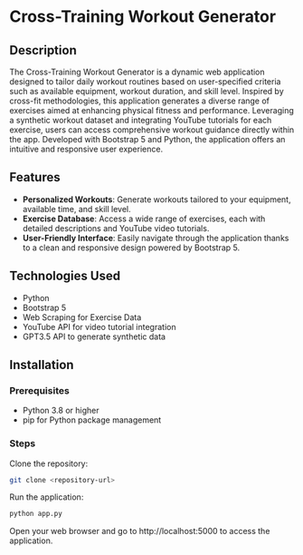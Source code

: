 # Cross-Training Workout Generator

## Description
The Cross-Training Workout Generator is a dynamic web application designed to tailor daily workout routines based on user-specified criteria such as available equipment, workout duration, and skill level. Inspired by cross-fit methodologies, this application generates a diverse range of exercises aimed at enhancing physical fitness and performance. Leveraging a synthetic workout dataset and integrating YouTube tutorials for each exercise, users can access comprehensive workout guidance directly within the app. Developed with Bootstrap 5 and Python, the application offers an intuitive and responsive user experience.

## Features
- **Personalized Workouts**: Generate workouts tailored to your equipment, available time, and skill level.
- **Exercise Database**: Access a wide range of exercises, each with detailed descriptions and YouTube video tutorials.
- **User-Friendly Interface**: Easily navigate through the application thanks to a clean and responsive design powered by Bootstrap 5.

## Technologies Used
- Python
- Bootstrap 5
- Web Scraping for Exercise Data
- YouTube API for video tutorial integration
- GPT3.5 API to generate synthetic data

## Installation

### Prerequisites
- Python 3.8 or higher
- pip for Python package management

### Steps
Clone the repository:
```bash
git clone <repository-url>
```

Run the application:
```bash
python app.py
```
Open your web browser and go to http://localhost:5000 to access the application.

